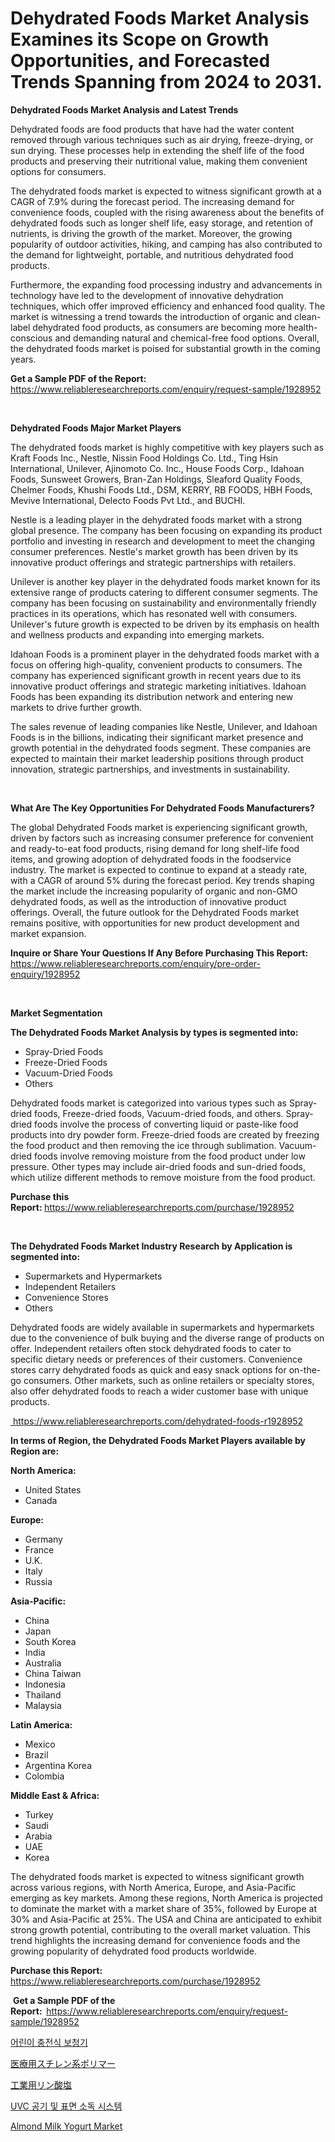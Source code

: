<p><h1>Dehydrated Foods Market Analysis Examines its Scope on Growth Opportunities, and Forecasted Trends Spanning from 2024 to 2031.</h1></p><p><strong>Dehydrated Foods Market Analysis and Latest Trends</strong></p>
<p><p>Dehydrated foods are food products that have had the water content removed through various techniques such as air drying, freeze-drying, or sun drying. These processes help in extending the shelf life of the food products and preserving their nutritional value, making them convenient options for consumers.</p><p>The dehydrated foods market is expected to witness significant growth at a CAGR of 7.9% during the forecast period. The increasing demand for convenience foods, coupled with the rising awareness about the benefits of dehydrated foods such as longer shelf life, easy storage, and retention of nutrients, is driving the growth of the market. Moreover, the growing popularity of outdoor activities, hiking, and camping has also contributed to the demand for lightweight, portable, and nutritious dehydrated food products.</p><p>Furthermore, the expanding food processing industry and advancements in technology have led to the development of innovative dehydration techniques, which offer improved efficiency and enhanced food quality. The market is witnessing a trend towards the introduction of organic and clean-label dehydrated food products, as consumers are becoming more health-conscious and demanding natural and chemical-free food options. Overall, the dehydrated foods market is poised for substantial growth in the coming years.</p></p>
<p><strong>Get a Sample PDF of the Report:&nbsp;</strong> <a href="https://www.reliableresearchreports.com/enquiry/request-sample/1928952">https://www.reliableresearchreports.com/enquiry/request-sample/1928952</a></p>
<p>&nbsp;</p>
<p><strong>Dehydrated Foods Major Market Players</strong></p>
<p><p>The dehydrated foods market is highly competitive with key players such as Kraft Foods Inc., Nestle, Nissin Food Holdings Co. Ltd., Ting Hsin International, Unilever, Ajinomoto Co. Inc., House Foods Corp., Idahoan Foods, Sunsweet Growers, Bran-Zan Holdings, Sleaford Quality Foods, Chelmer Foods, Khushi Foods Ltd., DSM, KERRY, RB FOODS, HBH Foods, Mevive International, Delecto Foods Pvt Ltd., and BUCHI.</p><p>Nestle is a leading player in the dehydrated foods market with a strong global presence. The company has been focusing on expanding its product portfolio and investing in research and development to meet the changing consumer preferences. Nestle's market growth has been driven by its innovative product offerings and strategic partnerships with retailers.</p><p>Unilever is another key player in the dehydrated foods market known for its extensive range of products catering to different consumer segments. The company has been focusing on sustainability and environmentally friendly practices in its operations, which has resonated well with consumers. Unilever's future growth is expected to be driven by its emphasis on health and wellness products and expanding into emerging markets.</p><p>Idahoan Foods is a prominent player in the dehydrated foods market with a focus on offering high-quality, convenient products to consumers. The company has experienced significant growth in recent years due to its innovative product offerings and strategic marketing initiatives. Idahoan Foods has been expanding its distribution network and entering new markets to drive further growth.</p><p>The sales revenue of leading companies like Nestle, Unilever, and Idahoan Foods is in the billions, indicating their significant market presence and growth potential in the dehydrated foods segment. These companies are expected to maintain their market leadership positions through product innovation, strategic partnerships, and investments in sustainability.</p></p>
<p>&nbsp;</p>
<p><strong>What Are The Key Opportunities For Dehydrated Foods Manufacturers?</strong></p>
<p><p>The global Dehydrated Foods market is experiencing significant growth, driven by factors such as increasing consumer preference for convenient and ready-to-eat food products, rising demand for long shelf-life food items, and growing adoption of dehydrated foods in the foodservice industry. The market is expected to continue to expand at a steady rate, with a CAGR of around 5% during the forecast period. Key trends shaping the market include the increasing popularity of organic and non-GMO dehydrated foods, as well as the introduction of innovative product offerings. Overall, the future outlook for the Dehydrated Foods market remains positive, with opportunities for new product development and market expansion.</p></p>
<p><strong>Inquire or Share Your Questions If Any Before Purchasing This Report:</strong> <a href="https://www.reliableresearchreports.com/enquiry/pre-order-enquiry/1928952">https://www.reliableresearchreports.com/enquiry/pre-order-enquiry/1928952</a></p>
<p>&nbsp;</p>
<p><strong>Market Segmentation</strong></p>
<p><strong>The Dehydrated Foods Market Analysis by types is segmented into:</strong></p>
<p><ul><li>Spray-Dried Foods</li><li>Freeze-Dried Foods</li><li>Vacuum-Dried Foods</li><li>Others</li></ul></p>
<p><p>Dehydrated foods market is categorized into various types such as Spray-dried foods, Freeze-dried foods, Vacuum-dried foods, and others. Spray-dried foods involve the process of converting liquid or paste-like food products into dry powder form. Freeze-dried foods are created by freezing the food product and then removing the ice through sublimation. Vacuum-dried foods involve removing moisture from the food product under low pressure. Other types may include air-dried foods and sun-dried foods, which utilize different methods to remove moisture from the food product.</p></p>
<p><strong>Purchase this Report:&nbsp;</strong><a href="https://www.reliableresearchreports.com/purchase/1928952">https://www.reliableresearchreports.com/purchase/1928952</a></p>
<p>&nbsp;</p>
<p><strong>The Dehydrated Foods Market Industry Research by Application is segmented into:</strong></p>
<p><ul><li>Supermarkets and Hypermarkets</li><li>Independent Retailers</li><li>Convenience Stores</li><li>Others</li></ul></p>
<p><p>Dehydrated foods are widely available in supermarkets and hypermarkets due to the convenience of bulk buying and the diverse range of products on offer. Independent retailers often stock dehydrated foods to cater to specific dietary needs or preferences of their customers. Convenience stores carry dehydrated foods as quick and easy snack options for on-the-go consumers. Other markets, such as online retailers or specialty stores, also offer dehydrated foods to reach a wider customer base with unique products.</p></p>
<p><a href="https://www.reliableresearchreports.com/dehydrated-foods-r1928952">&nbsp;https://www.reliableresearchreports.com/dehydrated-foods-r1928952</a></p>
<p><strong>In terms of Region, the Dehydrated Foods Market Players available by Region are:</strong></p>
<p>
    <p> <strong> North America: </strong>
        <ul>
            <li>United States</li>
            <li>Canada</li>
        </ul>
        </p> 
    <p> <strong> Europe: </strong>
        <ul>
            <li>Germany</li>
            <li>France</li>
            <li>U.K.</li>
            <li>Italy</li>
            <li>Russia</li>
        </ul>
        </p> 
    <p> <strong> Asia-Pacific: </strong>
        <ul>
            <li>China</li>
            <li>Japan</li>
            <li>South Korea</li>
            <li>India</li>
            <li>Australia</li>
            <li>China Taiwan</li>
            <li>Indonesia</li>
            <li>Thailand</li>
            <li>Malaysia</li>
        </ul>
        </p> 
    <p> <strong> Latin America: </strong>
        <ul>
            <li>Mexico</li>
            <li>Brazil</li>
            <li>Argentina Korea</li>
            <li>Colombia</li>
        </ul>
        </p> 
    <p> <strong> Middle East & Africa: </strong>
        <ul>
            <li>Turkey</li>
            <li>Saudi</li>
            <li>Arabia</li>
            <li>UAE</li>
            <li>Korea</li>
        </ul>
    </p>
    </p>
<p><p>The dehydrated foods market is expected to witness significant growth across various regions, with North America, Europe, and Asia-Pacific emerging as key markets. Among these regions, North America is projected to dominate the market with a market share of 35%, followed by Europe at 30% and Asia-Pacific at 25%. The USA and China are anticipated to exhibit strong growth potential, contributing to the overall market valuation. This trend highlights the increasing demand for convenience foods and the growing popularity of dehydrated food products worldwide.</p></p>
<p><strong>Purchase this Report: </strong><a href="https://www.reliableresearchreports.com/purchase/1928952">https://www.reliableresearchreports.com/purchase/1928952</a></p>
<p>&nbsp;<strong>Get a Sample PDF of the Report:&nbsp;&nbsp;</strong><a href="https://www.reliableresearchreports.com/enquiry/request-sample/1928952">https://www.reliableresearchreports.com/enquiry/request-sample/1928952</a></p>
<p><strong></strong></p>
<p><p><a href="https://medium.com/@anvil67678789/%EC%95%84%EB%8F%99%EC%9A%A9-%EC%9E%AC%EC%B6%A9%EC%A0%84%EC%8B%9D-%EB%B3%B4%EC%B2%AD%EA%B8%B0-%EC%8B%9C%EC%9E%A5%EC%9D%98-%EC%B6%94%EC%84%B8-%EB%B0%8F-%EB%B6%84%EC%84%9D-%EB%AF%B8%EB%9E%98-%EC%84%B1%EC%9E%A5%EC%9D%84-%EC%9C%84%ED%95%9C-%EA%B8%B0%ED%9A%8C%EC%99%80-%EB%8F%84%EC%A0%84%EA%B3%BC%EC%A0%9C-2024%EB%85%84-2031%EB%85%84-63ee1a94dfd8">어린이 충전식 보청기</a></p><p><a href="https://github.com/zoetazuur/Market-Research-Report-List-2/blob/main/9837756117065.md">医療用スチレン系ポリマー</a></p><p><a href="https://github.com/VinceMarvin1/Market-Research-Report-List-1/blob/main/2695160117066.md">工業用リン酸塩</a></p><p><a href="https://medium.com/@soloncarter42/uvc-%EA%B3%B5%EA%B8%B0-%EB%B0%8F-%ED%91%9C%EB%A9%B4-%EC%86%8C%EB%8F%85-%EC%8B%9C%EC%8A%A4%ED%85%9C-%EC%8B%9C%EC%9E%A5-%EC%A0%84%EB%A7%9D-%EC%99%84%EC%A0%84%ED%95%9C-%EC%82%B0%EC%97%85-%EB%B6%84%EC%84%9D-2024%EB%85%84%EB%B6%80%ED%84%B0-2031%EB%85%84%EA%B9%8C%EC%A7%80-ef3d478350d3">UVC 공기 및 표면 소독 시스템</a></p><p><a href="https://github.com/LaceyZemlak1/Market-Research-Report-List-1/blob/main/almond-milk-yogurt-market.md">Almond Milk Yogurt Market</a></p></p>